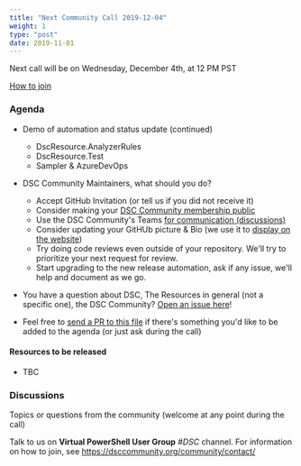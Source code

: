 ```yaml
---
title: "Next Community Call 2019-12-04"
weight: 1
type: "post"
date: 2019-11-01
---
```

Next call will be on Wednesday, December 4th, at 12 PM PST

[How to join](..)

### Agenda

- Demo of automation and status update (continued)
  - DscResource.AnalyzerRules
  - DscResource.Test
  - Sampler & AzureDevOps

- DSC Community Maintainers, what should you do?
  - Accept GitHub Invitation (or tell us if you did not receive it)
  - Consider making your [DSC Community membership public](https://help.github.com/en/github/setting-up-and-managing-your-github-user-account/publicizing-or-hiding-organization-membership)
  - Use the DSC Community's Teams [for communication (discussions)](https://github.com/orgs/dsccommunity/teams/maintainers/)
  - Consider updating your GitHUb picture & Bio (we use it to [display on the website](https://dsccommunity.org/community/maintainers/))
  - Try doing code reviews even outside of your repository.
    We'll try to prioritize your next request for review.
  - Start upgrading to the new release automation, ask if any issue,
    we'll help and document as we go.

- You have a question about DSC, The Resources in general (not a specific one),
  the DSC Community? [Open an issue here](https://github.com/dsccommunity/dsccommunity.org/issues?q=is%3Aissue+is%3Aopen+sort%3Aupdated-desc)!

- Feel free to [send a PR to this file](https://github.com/dsccommunity/dsccommunity.org/blob/master/content/community_calls/next_call.en.md)
  if there's something you'd like to be added to the agenda (or just ask
  during the call)

#### Resources to be released

- TBC

### Discussions

Topics or questions from the community (welcome at any point during the call)

Talk to us on **Virtual PowerShell User Group** _#DSC_ channel.
For information on how to join, see https://dsccommunity.org/community/contact/
